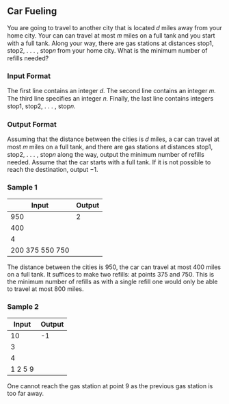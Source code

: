 ## Car Fueling
You are going to travel to another city that is located 𝑑 miles away from your home city. Your can can travel
at most 𝑚 miles on a full tank and you start with a full tank. Along your way, there are gas stations at
distances stop1, stop2, . . . , stop𝑛 from your home city. What is the minimum number of refills needed?

### Input Format
The first line contains an integer 𝑑. The second line contains an integer 𝑚. The third line
specifies an integer 𝑛. Finally, the last line contains integers stop1, stop2, . . . , stop𝑛.

### Output Format
Assuming that the distance between the cities is 𝑑 miles, a car can travel at most 𝑚 miles
on a full tank, and there are gas stations at distances stop1, stop2, . . . , stop𝑛 along the way, output the
minimum number of refills needed. Assume that the car starts with a full tank. If it is not possible to
reach the destination, output −1.

### Sample 1
Input | Output
--- | ---
950 | 2
400 |
4 |
200 375 550 750 |

The distance between the cities is 950, the car can travel at most 400 miles on a full tank. It suffices
to make two refills: at points 375 and 750. This is the minimum number of refills as with a single refill
one would only be able to travel at most 800 miles.

### Sample 2
Input | Output
--- | ---
10 | -1
3 |
4 |
1 2 5 9 |

One cannot reach the gas station at point 9 as the previous gas station is too far away.

